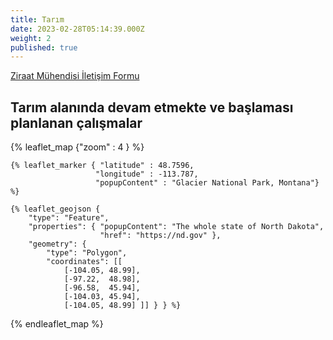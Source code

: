 ```yaml
---
title: Tarım
date: 2023-02-28T05:14:39.000Z
weight: 2
published: true
---
```


[Ziraat Mühendisi İletişim Formu](https://forms.gle/UCkU5x6wjMEieBPL6)

## Tarım alanında devam etmekte ve başlaması planlanan çalışmalar

{% leaflet_map {"zoom" : 4 } %}

    {% leaflet_marker { "latitude" : 48.7596,
                       "longitude" : -113.787,
                       "popupContent" : "Glacier National Park, Montana"} %}

    {% leaflet_geojson {
        "type": "Feature",
        "properties": { "popupContent": "The whole state of North Dakota",
                        "href": "https://nd.gov" },
        "geometry": {
            "type": "Polygon",
            "coordinates": [[
                [-104.05, 48.99],
                [-97.22,  48.98],
                [-96.58,  45.94],
                [-104.03, 45.94],
                [-104.05, 48.99] ]] } } %}

{% endleaflet_map %}
